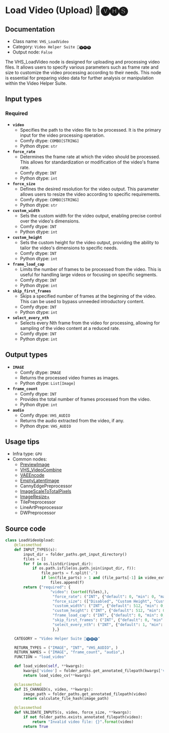 # Load Video (Upload) 🎥🅥🅗🅢
## Documentation
- Class name: `VHS_LoadVideo`
- Category: `Video Helper Suite 🎥🅥🅗🅢`
- Output node: `False`

The VHS_LoadVideo node is designed for uploading and processing video files. It allows users to specify various parameters such as frame rate and size to customize the video processing according to their needs. This node is essential for preparing video data for further analysis or manipulation within the Video Helper Suite.
## Input types
### Required
- **`video`**
    - Specifies the path to the video file to be processed. It is the primary input for the video processing operation.
    - Comfy dtype: `COMBO[STRING]`
    - Python dtype: `str`
- **`force_rate`**
    - Determines the frame rate at which the video should be processed. This allows for standardization or modification of the video's frame rate.
    - Comfy dtype: `INT`
    - Python dtype: `int`
- **`force_size`**
    - Defines the desired resolution for the video output. This parameter allows users to resize the video according to specific requirements.
    - Comfy dtype: `COMBO[STRING]`
    - Python dtype: `str`
- **`custom_width`**
    - Sets the custom width for the video output, enabling precise control over the video's dimensions.
    - Comfy dtype: `INT`
    - Python dtype: `int`
- **`custom_height`**
    - Sets the custom height for the video output, providing the ability to tailor the video's dimensions to specific needs.
    - Comfy dtype: `INT`
    - Python dtype: `int`
- **`frame_load_cap`**
    - Limits the number of frames to be processed from the video. This is useful for handling large videos or focusing on specific segments.
    - Comfy dtype: `INT`
    - Python dtype: `int`
- **`skip_first_frames`**
    - Skips a specified number of frames at the beginning of the video. This can be used to bypass unneeded introductory content.
    - Comfy dtype: `INT`
    - Python dtype: `int`
- **`select_every_nth`**
    - Selects every Nth frame from the video for processing, allowing for sampling of the video content at a reduced rate.
    - Comfy dtype: `INT`
    - Python dtype: `int`
## Output types
- **`IMAGE`**
    - Comfy dtype: `IMAGE`
    - Returns the processed video frames as images.
    - Python dtype: `List[Image]`
- **`frame_count`**
    - Comfy dtype: `INT`
    - Provides the total number of frames processed from the video.
    - Python dtype: `int`
- **`audio`**
    - Comfy dtype: `VHS_AUDIO`
    - Returns the audio extracted from the video, if any.
    - Python dtype: `VHS_AUDIO`
## Usage tips
- Infra type: `GPU`
- Common nodes:
    - [PreviewImage](../../Comfy/Nodes/PreviewImage.md)
    - [VHS_VideoCombine](../../ComfyUI-VideoHelperSuite/Nodes/VHS_VideoCombine.md)
    - [VAEEncode](../../Comfy/Nodes/VAEEncode.md)
    - [EmptyLatentImage](../../Comfy/Nodes/EmptyLatentImage.md)
    - CannyEdgePreprocessor
    - [ImageScaleToTotalPixels](../../Comfy/Nodes/ImageScaleToTotalPixels.md)
    - [ImageResize+](../../ComfyUI_essentials/Nodes/ImageResize+.md)
    - TilePreprocessor
    - LineArtPreprocessor
    - DWPreprocessor



## Source code
```python
class LoadVideoUpload:
    @classmethod
    def INPUT_TYPES(s):
        input_dir = folder_paths.get_input_directory()
        files = []
        for f in os.listdir(input_dir):
            if os.path.isfile(os.path.join(input_dir, f)):
                file_parts = f.split('.')
                if len(file_parts) > 1 and (file_parts[-1] in video_extensions):
                    files.append(f)
        return {"required": {
                    "video": (sorted(files),),
                     "force_rate": ("INT", {"default": 0, "min": 0, "max": 24, "step": 1}),
                     "force_size": (["Disabled", "Custom Height", "Custom Width", "Custom", "256x?", "?x256", "256x256", "512x?", "?x512", "512x512"],),
                     "custom_width": ("INT", {"default": 512, "min": 0, "step": 8}),
                     "custom_height": ("INT", {"default": 512, "min": 0, "step": 8}),
                     "frame_load_cap": ("INT", {"default": 0, "min": 0, "step": 1}),
                     "skip_first_frames": ("INT", {"default": 0, "min": 0, "step": 1}),
                     "select_every_nth": ("INT", {"default": 1, "min": 1, "step": 1}),
                     },}

    CATEGORY = "Video Helper Suite 🎥🅥🅗🅢"

    RETURN_TYPES = ("IMAGE", "INT", "VHS_AUDIO", )
    RETURN_NAMES = ("IMAGE", "frame_count", "audio",)
    FUNCTION = "load_video"

    def load_video(self, **kwargs):
        kwargs['video'] = folder_paths.get_annotated_filepath(kwargs['video'].strip("\""))
        return load_video_cv(**kwargs)

    @classmethod
    def IS_CHANGED(s, video, **kwargs):
        image_path = folder_paths.get_annotated_filepath(video)
        return calculate_file_hash(image_path)

    @classmethod
    def VALIDATE_INPUTS(s, video, force_size, **kwargs):
        if not folder_paths.exists_annotated_filepath(video):
            return "Invalid video file: {}".format(video)
        return True

```
